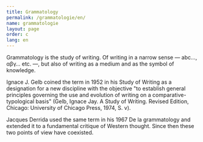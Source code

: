 ```yaml
---
title: Grammatology
permalink: /grammatologie/en/
name: grammatologie
layout: page
order: c
lang: en
---
```


Grammatology is the study of writing. Of writing in a narrow sense — abc..., αβγ... etc. —, but also of writing as a medium and as the symbol of knowledge.

Ignace J. Gelb coined the term in 1952 in his Study of Writing as a designation for a new discipline with the objective "to establish general principles governing the use and evolution of writing on a comparative-typological basis" (Gelb, Ignace Jay. A Study of Writing. Revised Edition, Chicago: University of Chicago Press, 1974, S. v).

Jacques Derrida used the same term in his 1967 De la grammatology and extended it to a fundamental critique of Western thought. Since then these two points of view have coexisted.